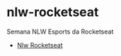 # nlw-rocketseat
Semana NLW Esports da Rocketseat

<ul>
  <li><a href="https://nlw-rocketseat/index.html">Nlw Rocketseat</li>
